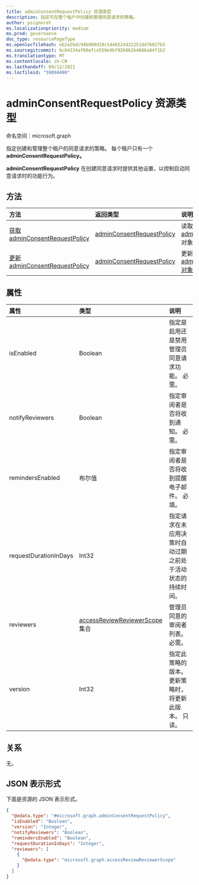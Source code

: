 ```yaml
---
title: adminConsentRequestPolicy 资源类型
description: 指定可在整个租户中创建和管理同意请求的策略。
author: psignoret
ms.localizationpriority: medium
ms.prod: governance
doc_type: resourcePageType
ms.openlocfilehash: eb2a2bdc94b900d28c5446524d32251dd76027b5
ms.sourcegitcommit: 6c04234af08efce558e9bf926062b4686a84f1b2
ms.translationtype: MT
ms.contentlocale: zh-CN
ms.lasthandoff: 09/12/2021
ms.locfileid: "59094490"
---
```

# <a name="adminconsentrequestpolicy-resource-type"></a>adminConsentRequestPolicy 资源类型

命名空间：microsoft.graph

指定创建和管理整个租户的同意请求的策略。 每个租户只有一个 **adminConsentRequestPolicy。**

**adminConsentRequestPolicy** 在创建同意请求时提供其他设置，以控制启动同意请求时的功能行为。

## <a name="methods"></a>方法

|方法|返回类型|说明|
|:---|:---|:---|
|[获取 adminConsentRequestPolicy](../api/adminconsentrequestpolicy-get.md)|[adminConsentRequestPolicy](../resources/adminconsentrequestpolicy.md)|读取 [adminConsentRequestPolicy](../resources/adminconsentrequestpolicy.md) 对象的属性和关系。|
|[更新 adminConsentRequestPolicy](../api/adminconsentrequestpolicy-update.md)|[adminConsentRequestPolicy](../resources/adminconsentrequestpolicy.md)|更新 [adminConsentRequestPolicy 对象](../resources/adminconsentrequestpolicy.md) 的属性。|

## <a name="properties"></a>属性

|属性|类型|说明|
|:---|:---|:---|
|isEnabled|Boolean|指定是启用还是禁用管理员同意请求功能。 必需。|
|notifyReviewers|Boolean|指定审阅者是否将收到通知。 必需。|
|remindersEnabled|布尔值|指定审阅者是否将收到提醒电子邮件。 必填。|
|requestDurationInDays|Int32|指定请求在未应用决策时自动过期之前处于活动状态的持续时间。|
|reviewers|[accessReviewReviewerScope](../resources/accessreviewreviewerscope.md) 集合|管理员同意的审阅者列表。 必需。|
|version|Int32|指定此策略的版本。 更新策略时，将更新此版本。 只读。|

## <a name="relationships"></a>关系

无。

## <a name="json-representation"></a>JSON 表示形式

下面是资源的 JSON 表示形式。
<!-- {
  "blockType": "resource",
  "keyProperty": "id",
  "@odata.type": "microsoft.graph.adminConsentRequestPolicy",
  "openType": false
}
-->
``` json
{
  "@odata.type": "#microsoft.graph.adminConsentRequestPolicy",
  "isEnabled": "Boolean",
  "version": "Integer",
  "notifyReviewers": "Boolean",
  "remindersEnabled": "Boolean",
  "requestDurationInDays": "Integer",
  "reviewers": [
    {
      "@odata.type": "microsoft.graph.accessReviewReviewerScope"
    }
  ]
}
```

